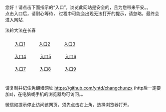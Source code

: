 您好！请点击下面指示的“入口”，浏览此网站是安全的，且为您带来平安。。 <br/>
点击入口后，请耐心等待， 过程中可能会出现无法打开的提示，请忽略，最终会进入网站. </br>

法轮大法在长春<br/>
<div style="padding:10px"><a style="margin:20px" target="_blank" href="https://d2zwxc3bm0reff.cloudfront.net/2Qpsp?cewquj" id="ccLink1" rel="nofollow">入口1</a> <a target="_blank" style="margin:20px" href="https://d13y3sw8xaajn5.cloudfront.net/2Qpsp?etfflihw" id="ccLink2" rel="nofollow">入口2</a> <a style="margin:20px" target="_blank" href="https://d3oeuu1dixreyj.cloudfront.net/2Qpsp?mpbtrh" id="ccLink3" rel="nofollow">入口3</a></div>

<div style="padding:10px" ><a style="margin:20px" target="_blank" href="https://d2zwxc3bm0reff.cloudfront.net/2Qpsp?cewquj" id="ccLink4" rel="nofollow">入口4</a> <a style="margin:20px" href="https://d13y3sw8xaajn5.cloudfront.net/2Qpsp?etfflihw" target="_blank" id="ccLink5" rel="nofollow">入口5</a> <a style="margin:20px" href="https://d3oeuu1dixreyj.cloudfront.net/2Qpsp?mpbtrh" target="_blank" id="ccLink6" rel="nofollow">入口6</a></div>

<div style="padding:10px"><a style="margin:20px" target="_blank" href="https://d2zwxc3bm0reff.cloudfront.net/2Qpsp?cewquj" id="ccLink7" rel="nofollow">入口7</a> <a style="margin:20px" href="https://d13y3sw8xaajn5.cloudfront.net/2Qpsp?etfflihw" target="_blank" id="ccLink8" rel="nofollow">入口8</a> <a style="margin:20px" target="_blank" href="https://d3oeuu1dixreyj.cloudfront.net/2Qpsp?mpbtrh" id="ccLink9" rel="nofollow">入口9</a></div>

<br/>



请复制并记住免翻墙网址 https://github.com/yntd/changchunzx (http后一定要加s)，在电脑或手机的浏览器均可访问。。<br/>

微信如提示停止访问该网页，须先点击右上角，选择浏览器打开。
